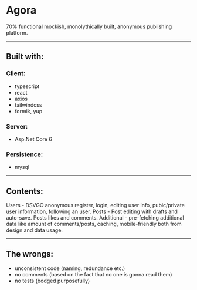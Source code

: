 # Agora
70% functional mockish, monolythically built, anonymous publishing platform.

---
## Built with:
### Client:
- typescript
- react
- axios
- tailwindcss
- formik, yup
### Server:
- Asp.Net Core 6
### Persistence:
- mysql

---
## Contents:
Users - DSVGO anonymous register, login, editing user info, pubic/private user information, following an user.
Posts - Post editing with drafts and auto-save. Posts likes and comments.
Additional - pre-fetching additional data like amount of comments/posts, caching, mobile-friendly both from design and data usage.

---
## The wrongs:
- unconsistent code (naming, redundance etc.)
- no comments (based on the fact that no one is gonna read them)
- no tests (bodged purposefully)